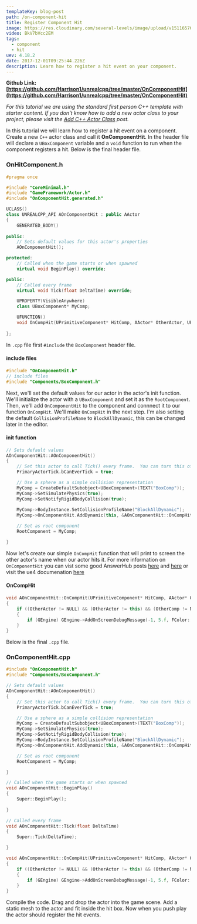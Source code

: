 ```yaml
---
templateKey: blog-post
path: /on-component-hit
title: Register Component Hit
image: https://res.cloudinary.com/several-levels/image/upload/v1511657694/on-hit-component_etggr8.jpg
video: BkV7bVcc2EM
tags:
  - component
  - hit
uev: 4.18.2
date: 2017-12-01T09:25:44.226Z
description: Learn how to register a hit event on your component.
---
```

**Github Link: [https://github.com/Harrison1/unrealcpp/tree/master/OnComponentHit](https://github.com/Harrison1/unrealcpp/tree/master/OnComponentHit)**

*For this tutorial we are using the standard first person C++ template with starter content. If you don't know how to add a new actor class to your project, please visit the [Add C++ Actor Class](/add-actor-class) post.*

In this tutorial we will learn how to register a hit event on a component. Create a new `C++` actor class and call it **OnComponentHit**.  In the header file will declare a `UBoxComponent` variable and a `void` function to run when the component registers a hit. Below is the final header file.

### OnHitComponent.h
```cpp
#pragma once

#include "CoreMinimal.h"
#include "GameFramework/Actor.h"
#include "OnComponentHit.generated.h"

UCLASS()
class UNREALCPP_API AOnComponentHit : public AActor
{
	GENERATED_BODY()
	
public:	
	// Sets default values for this actor's properties
	AOnComponentHit();

protected:
	// Called when the game starts or when spawned
	virtual void BeginPlay() override;

public:	
	// Called every frame
	virtual void Tick(float DeltaTime) override;

	UPROPERTY(VisibleAnywhere)
	class UBoxComponent* MyComp;

	UFUNCTION()
	void OnCompHit(UPrimitiveComponent* HitComp, AActor* OtherActor, UPrimitiveComponent* OtherComp, FVector NormalImpulse, const FHitResult& Hit);
	
};
```

In `.cpp` file first `#include` the `BoxComponent` header file.

#### include files
```cpp
#include "OnComponentHit.h"
// include files
#include "Components/BoxComponent.h"
```

Next, we'll set the default values for our actor in the actor's init function. We'll initialize the actor with a `UBoxComponent` and set it as the `RootComponent`. Then, we'll add `OnComponentHit` to the component and connnect it to our function `OnCompHit`. We'll make `OnCompHit` in the next step. I'm also setting the default `CollisionProfileName` to `BlockAllDynamic`, this can be changed later in the editor.

#### init function
```cpp
// Sets default values
AOnComponentHit::AOnComponentHit()
{
 	// Set this actor to call Tick() every frame.  You can turn this off to improve performance if you don't need it.
	PrimaryActorTick.bCanEverTick = true;

	// Use a sphere as a simple collision representation
	MyComp = CreateDefaultSubobject<UBoxComponent>(TEXT("BoxComp"));
	MyComp->SetSimulatePhysics(true);
    MyComp->SetNotifyRigidBodyCollision(true);
    
	MyComp->BodyInstance.SetCollisionProfileName("BlockAllDynamic");
	MyComp->OnComponentHit.AddDynamic(this, &AOnComponentHit::OnCompHit);

	// Set as root component
	RootComponent = MyComp;

}
```

Now let's create our simple `OnCompHit` function that will print to screen the other actor's name when our actor hits it. For more information on `OnComponentHit` you can vist some good AnswerHub posts [here](https://answers.unrealengine.com/questions/429353/cpp-on-component-hit-doesnt-fire.html) and [here](https://answers.unrealengine.com/questions/429353/cpp-on-component-hit-doesnt-fire.html) or visit the ue4 documenation [here](https://docs.unrealengine.com/latest/INT/API/Runtime/Engine/Components/UPrimitiveComponent/OnComponentHit/) 

#### OnCompHit
```cpp
void AOnComponentHit::OnCompHit(UPrimitiveComponent* HitComp, AActor* OtherActor, UPrimitiveComponent* OtherComp, FVector NormalImpulse, const FHitResult& Hit)
{
	if ((OtherActor != NULL) && (OtherActor != this) && (OtherComp != NULL))
	{
		if (GEngine) GEngine->AddOnScreenDebugMessage(-1, 5.f, FColor::Green, FString::Printf(TEXT("I Hit: %s"), *OtherActor->GetName()));
	}
}
```

Below is the final `.cpp` file.

### OnComponentHit.cpp
```cpp
#include "OnComponentHit.h"
#include "Components/BoxComponent.h"

// Sets default values
AOnComponentHit::AOnComponentHit()
{
 	// Set this actor to call Tick() every frame.  You can turn this off to improve performance if you don't need it.
	PrimaryActorTick.bCanEverTick = true;

	// Use a sphere as a simple collision representation
	MyComp = CreateDefaultSubobject<UBoxComponent>(TEXT("BoxComp"));
	MyComp->SetSimulatePhysics(true);
	MyComp->SetNotifyRigidBodyCollision(true);
	MyComp->BodyInstance.SetCollisionProfileName("BlockAllDynamic");
	MyComp->OnComponentHit.AddDynamic(this, &AOnComponentHit::OnCompHit);

	// Set as root component
	RootComponent = MyComp;

}

// Called when the game starts or when spawned
void AOnComponentHit::BeginPlay()
{
	Super::BeginPlay();
	
}

// Called every frame
void AOnComponentHit::Tick(float DeltaTime)
{
	Super::Tick(DeltaTime);

}

void AOnComponentHit::OnCompHit(UPrimitiveComponent* HitComp, AActor* OtherActor, UPrimitiveComponent* OtherComp, FVector NormalImpulse, const FHitResult& Hit)
{
	if ((OtherActor != NULL) && (OtherActor != this) && (OtherComp != NULL))
	{
		if (GEngine) GEngine->AddOnScreenDebugMessage(-1, 5.f, FColor::Green, FString::Printf(TEXT("I Hit: %s"), *OtherActor->GetName()));
	}
}
```

Compile the code. Drag and drop the actor into the game scene. Add a static mesh to the actor and fit inside the hit box. Now when you push play the actor should register the hit events.